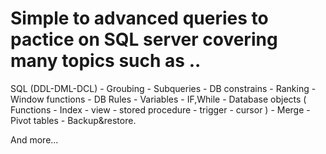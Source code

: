 # Simple to advanced queries to pactice on SQL server covering many topics such as ..

SQL (DDL-DML-DCL) - Groubing - Subqueries - DB constrains - Ranking - Window functions - DB Rules - Variables - IF,While - Database objects ( Functions - Index - view - stored procedure - trigger - cursor ) - Merge - Pivot tables - Backup&restore.

And more...
